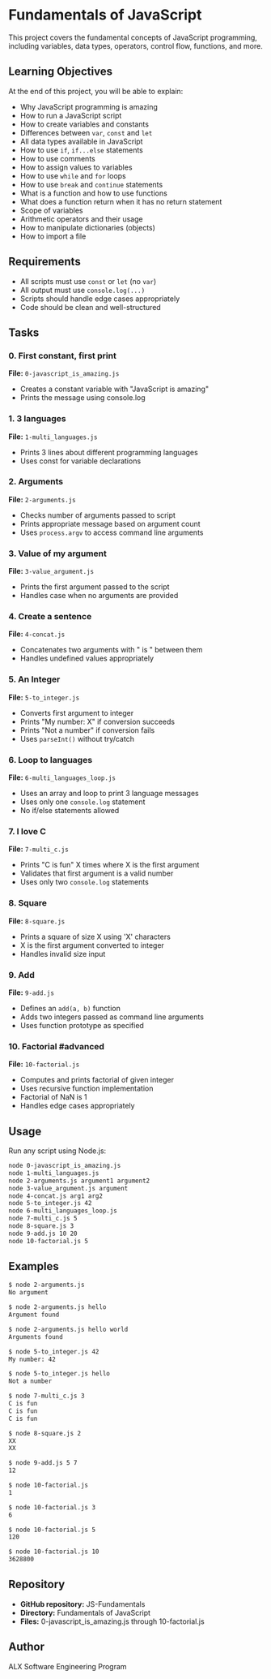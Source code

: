 # Fundamentals of JavaScript

This project covers the fundamental concepts of JavaScript programming, including variables, data types, operators, control flow, functions, and more.

## Learning Objectives

At the end of this project, you will be able to explain:

- Why JavaScript programming is amazing
- How to run a JavaScript script
- How to create variables and constants
- Differences between `var`, `const` and `let`
- All data types available in JavaScript
- How to use `if`, `if...else` statements
- How to use comments
- How to assign values to variables
- How to use `while` and `for` loops
- How to use `break` and `continue` statements
- What is a function and how to use functions
- What does a function return when it has no return statement
- Scope of variables
- Arithmetic operators and their usage
- How to manipulate dictionaries (objects)
- How to import a file

## Requirements

- All scripts must use `const` or `let` (no `var`)
- All output must use `console.log(...)`
- Scripts should handle edge cases appropriately
- Code should be clean and well-structured

## Tasks

### 0. First constant, first print
**File:** `0-javascript_is_amazing.js`
- Creates a constant variable with "JavaScript is amazing"
- Prints the message using console.log

### 1. 3 languages
**File:** `1-multi_languages.js`
- Prints 3 lines about different programming languages
- Uses const for variable declarations

### 2. Arguments
**File:** `2-arguments.js`
- Checks number of arguments passed to script
- Prints appropriate message based on argument count
- Uses `process.argv` to access command line arguments

### 3. Value of my argument
**File:** `3-value_argument.js`
- Prints the first argument passed to the script
- Handles case when no arguments are provided

### 4. Create a sentence
**File:** `4-concat.js`
- Concatenates two arguments with " is " between them
- Handles undefined values appropriately

### 5. An Integer
**File:** `5-to_integer.js`
- Converts first argument to integer
- Prints "My number: X" if conversion succeeds
- Prints "Not a number" if conversion fails
- Uses `parseInt()` without try/catch

### 6. Loop to languages
**File:** `6-multi_languages_loop.js`
- Uses an array and loop to print 3 language messages
- Uses only one `console.log` statement
- No if/else statements allowed

### 7. I love C
**File:** `7-multi_c.js`
- Prints "C is fun" X times where X is the first argument
- Validates that first argument is a valid number
- Uses only two `console.log` statements

### 8. Square
**File:** `8-square.js`
- Prints a square of size X using 'X' characters
- X is the first argument converted to integer
- Handles invalid size input

### 9. Add
**File:** `9-add.js`
- Defines an `add(a, b)` function
- Adds two integers passed as command line arguments
- Uses function prototype as specified

### 10. Factorial #advanced
**File:** `10-factorial.js`
- Computes and prints factorial of given integer
- Uses recursive function implementation
- Factorial of NaN is 1
- Handles edge cases appropriately

## Usage

Run any script using Node.js:

```bash
node 0-javascript_is_amazing.js
node 1-multi_languages.js
node 2-arguments.js argument1 argument2
node 3-value_argument.js argument
node 4-concat.js arg1 arg2
node 5-to_integer.js 42
node 6-multi_languages_loop.js
node 7-multi_c.js 5
node 8-square.js 3
node 9-add.js 10 20
node 10-factorial.js 5
```

## Examples

```bash
$ node 2-arguments.js
No argument

$ node 2-arguments.js hello
Argument found

$ node 2-arguments.js hello world
Arguments found

$ node 5-to_integer.js 42
My number: 42

$ node 5-to_integer.js hello
Not a number

$ node 7-multi_c.js 3
C is fun
C is fun
C is fun

$ node 8-square.js 2
XX
XX

$ node 9-add.js 5 7
12

$ node 10-factorial.js
1

$ node 10-factorial.js 3
6

$ node 10-factorial.js 5
120

$ node 10-factorial.js 10
3628800
```

## Repository

- **GitHub repository:** JS-Fundamentals
- **Directory:** Fundamentals of JavaScript
- **Files:** 0-javascript_is_amazing.js through 10-factorial.js

## Author

ALX Software Engineering Program
